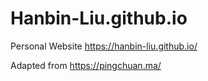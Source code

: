 # Hanbin-Liu.github.io
Personal Website https://hanbin-liu.github.io/

Adapted from https://pingchuan.ma/

